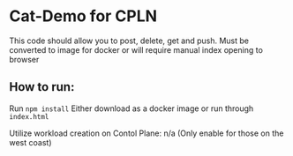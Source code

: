 # Cat-Demo for CPLN

This code should allow you to post, delete, get and push. Must be converted to image for docker or will require manual index opening to browser

## How to run:
Run `npm install`
Either download as a docker image or run through `index.html`

Utilize workload creation on Contol Plane:
n/a
(Only enable for those on the west coast)




